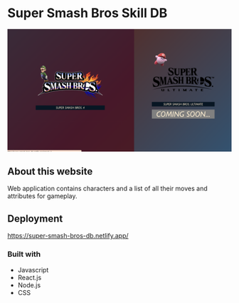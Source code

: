 # Super Smash Bros Skill DB 

![screenshot](ssb-sc.png)

## About this website

Web application contains characters and a list of all their moves and attributes for gameplay.

## Deployment
https://super-smash-bros-db.netlify.app/

### Built with

* Javascript
* React.js
* Node.js
* CSS
